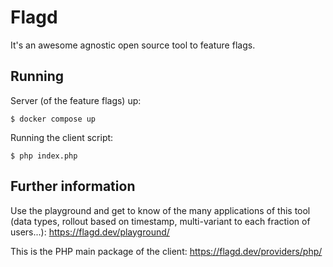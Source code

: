 # Flagd
It's an awesome agnostic open source tool to feature flags.

## Running
Server (of the feature flags) up:
```
$ docker compose up
```
Running the client script:
```
$ php index.php
```

## Further information
Use the playground and get to know of the many applications of this tool (data types, rollout based on timestamp, multi-variant to each fraction of users...):
https://flagd.dev/playground/

This is the PHP main package of the client:
https://flagd.dev/providers/php/
